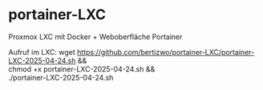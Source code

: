 # portainer-LXC
Proxmox LXC mit Docker + Weboberfläche Portainer

Aufruf im LXC:
wget https://github.com/bertizwo/portainer-LXC/portainer-LXC-2025-04-24.sh && \
chmod +x portainer-LXC-2025-04-24.sh && \
./portainer-LXC-2025-04-24.sh
